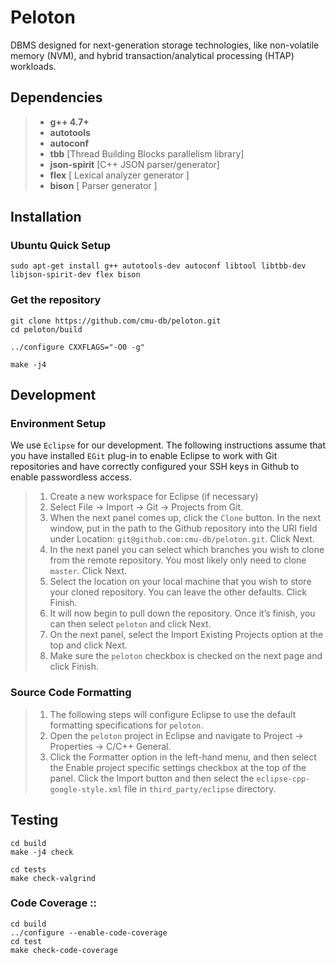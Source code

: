 # Peloton

DBMS designed for next-generation storage technologies, like non-volatile memory (NVM), and hybrid transaction/analytical processing (HTAP) workloads.

## Dependencies

> - **g++ 4.7+** 
> - **autotools** 
> - **autoconf** 
> - **tbb** [Thread Building Blocks parallelism library]
> - **json-spirit** [C++ JSON parser/generator]
> - **flex** [ Lexical analyzer generator ]
> - **bison** [ Parser generator ]

## Installation 
 
###	Ubuntu Quick Setup

    sudo apt-get install g++ autotools-dev autoconf libtool libtbb-dev libjson-spirit-dev flex bison
 
### Get the repository

    git clone https://github.com/cmu-db/peloton.git
    cd peloton/build
    
    ../configure CXXFLAGS="-O0 -g" 
    
    make -j4

## Development        

###  Environment Setup 

We use `Eclipse` for our development. The following instructions assume that you have installed `EGit` plug-in to enable Eclipse to work with Git repositories and have correctly configured your SSH keys in Github to enable passwordless access.

> 1.    Create a new workspace for Eclipse (if necessary)
> 2.    Select File -> Import -> Git -> Projects from Git.
> 3.    When the next panel comes up, click the `Clone` button. In the next window, put in the path to the Github repository into the URI
> field under Location:    `git@github.com:cmu-db/peloton.git`. Click
> Next.
> 4.    In the next panel you can select which branches you wish to clone from the remote repository. You most likely only need to clone
> `master`. Click Next.
> 5.    Select the location on your local machine that you wish to store your cloned repository. You can leave the other defaults. Click
> Finish.
> 6.   It will now begin to pull down the repository. Once it’s finish, you can then select `peloton` and click Next.
> 7.    On the next panel, select the Import Existing Projects option at the top and click Next.
> 8.    Make sure the `peloton` checkbox is checked on the next page and click Finish.

### Source Code Formatting

> 1. The following steps will configure Eclipse to use the default formatting specifications for `peloton`.
> 2. Open the `peloton` project in Eclipse and navigate to Project ->  Properties ->  C/C++ General.
> 3. Click the Formatter option in the left-hand menu, and then select the Enable project specific settings checkbox at the top of the panel.
> Click the Import button and then select the `eclipse-cpp-google-style.xml` file in `third_party/eclipse` directory.
 
## Testing

    cd build
    make -j4 check

    cd tests
    make check-valgrind          
    
### Code Coverage ::

    cd build
    ../configure --enable-code-coverage
    cd test
    make check-code-coverage
 
